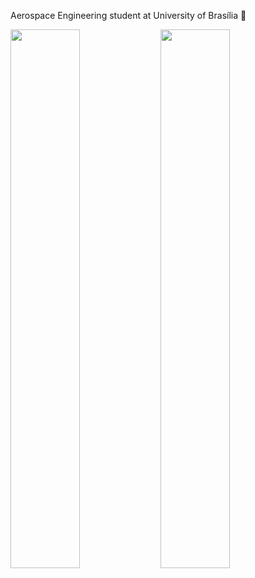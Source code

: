 Aerospace Engineering student at University of Brasília :rocket:

<img align="left" width="47%" src="https://github-readme-stats.vercel.app/api?username=joaorunkel&count_private=true&theme=radical" />
<img align="left" width="47%" src="https://github-readme-stats.vercel.app/api/top-langs/?username=joaorunkel&layout=compact&theme=radical" />
















